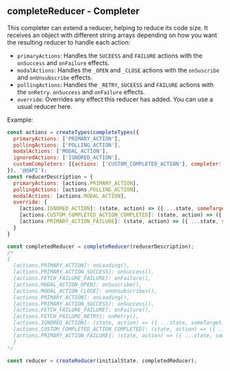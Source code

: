 ## completeReducer - Completer

This completer can extend a reducer, helping to reduce its code size.
It receives an object with different string arrays depending on how you want the resulting reducer to handle each action:

* `primaryActions`: Handles the `SUCEESS` and `FAILURE` actions with the `onSuccess` and `onFailure` effects.
* `modalActions`: Handles the `_OPEN` and `_CLOSE` actions with the `onSuscribe` and `onUnsubscribe` effects.
* `pollingActions`: Handles the `_RETRY`, `SUCEESS` and `FAILURE` actions with the `onRetry`. `onSuccess` and `onFailure` effects.
* `override`: Overrides any effect this reducer has added. You can use a usual reducer here.

Example:  
```js
const actions = createTypes(completeTypes({
  primaryActions: ['PRIMARY_ACTION'],
  pollingActions: ['POLLING_ACTION'],
  modalActions: ['MODAL_ACTION'],
  ignoredActions: ['IGNORED_ACTION'],
  customCompleters: [{actions: ['CUSTOM_COMPLETED_ACTION'], completer: action => `${action}_COMPLETED`}]
}), '@@API');
const reducerDescription = {
  primaryActions: [actions.PRIMARY_ACTION],
  pollingActions: [actions.POLLING_ACTION],
  modalActions: [actions.MODAL_ACTION],
  override: {
    [actions.IGNORED_ACTION]: (state, action) => ({ ...state, someTarget: action.payload }), // custom reducer for IGNORED_ACTION
    [actions.CUSTOM_COMPLETED_ACTION_COMPLETED]: (state, action) => ({ ...state, someOtherTarget: action.payload }), // custom reducer for CUSTOM_COMPLETED_ACTION_COMPLETED
    [actions.PRIMARY_ACTION_FAILURE]: (state, action) => ({ ...state, someOtherTarget: action.payload }), // override the completed PRIMARY_ACTION_FAILURE reducer
  }
}

const completedReducer = completeReducer(reducerDescription);
/*
{
  [actions.PRIMARY_ACTION]: onLoading(),
  [actions.PRIMARY_ACTION_SUCCESS]: onSuccess(),
  [actions.FETCH_FAILURE_FAILURE]: onFailure(),
  [actions.MODAL_ACTION_OPEN]: onSuscribe(),
  [actions.MODAL_ACTION_CLOSE]: onUnsubscribes(),
  [actions.PRIMARY_ACTION]: onLoading(),
  [actions.PRIMARY_ACTION_SUCCESS]: onSuccess(),
  [actions.FETCH_FAILURE_FAILURE]: onFailure(),
  [actions.FETCH_FAILURE_RETRY]: onRetry(),
  [actions.IGNORED_ACTION]: (state, action) => ({ ...state, someTarget: action.payload }), // custom reducer for IGNORED_ACTION
  [actions.CUSTOM_COMPLETED_ACTION_COMPLETED]: (state, action) => ({ ...state, someOtherTarget: action.payload }), // custom reducer for CUSTOM_COMPLETED_ACTION_COMPLETED
  [actions.PRIMARY_ACTION_FAILURE]: (state, action) => ({ ...state, someOtherTarget: action.payload }), // override the completed PRIMARY_ACTION_FAILURE reducer
  }
*/

const reducer = createReducer(initialState, completedReducer);
```  

